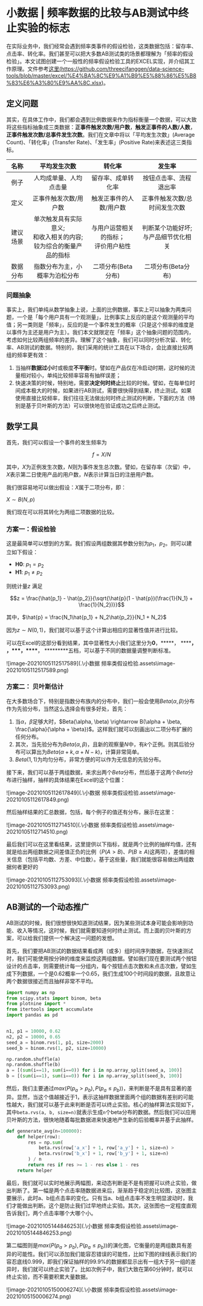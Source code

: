# 小数据 | 频率数据的比较与AB测试中终止实验的标志

在实际业务中，我们经常会遇到频率类事件的假设检验，这类数据包括：留存率、点击率、转化率。我们甚至可以把大多数AB测试类的场景都理解为「频率的假设检验」。本文试图创建一个一般性的频率假设检验工具的EXCEL实现，并介绍其工作原理。文件参考[这里(https://github.com/threecifanggen/data-science-tools/blob/master/excel/%E4%BA%8C%E9%A1%B9%E5%88%86%E5%B8%83%E6%A3%80%E9%AA%8C.xlsx)](https://github.com/threecifanggen/data-science-tools/blob/master/excel/%E4%BA%8C%E9%A1%B9%E5%88%86%E5%B8%83%E6%A3%80%E9%AA%8C.xlsx)。

## 定义问题

其实，在具体工作中，我们都会遇到比例数据来作为指标衡量一个数据，可以大致将这些指标抽象成三类数据：**正事件触发次数/用户数**，**触发正事件的人数/人数**，**正事件触发次数/总事件发生次数**。我们在文章中将以「平均发生次数」(Average Count)、「转化率」(Transfer Rate)、「发生率」(Positive Rate)来表述这三类指标。

|   名称   |                         平均发生次数                         |                 转化率                 |                 发生率                  |
| :------: | :----------------------------------------------------------: | :------------------------------------: | :-------------------------------------: |
|   例子   |                    人均成单量、人均点击量                    |           留存率、成单转化率           |         按钮点击率、流程退出率          |
|   定义   |                    正事件触发次数/用户数                     |        触发正事件的人数/用户数         |      正事件触发次数/总时间发生次数      |
| 建议场景 | 单次触发具有实际意义;<br>和收入相关的内容; <br>较为综合的衡量产品的指标 | 与用户运营相关的指标；<br>评价用户粘性 | 判断某个功能好坏;<br>与产品细节优化相关 |
| 数据分布 |                指数分布为主，小概率为泊松分布                |           二项分布(Beta分布)           |           二项分布(Beta分布)            |

### 问题抽象

事实上，我们单纯从数学抽象上说，上面的比例数据，事实上可以抽象为两类问题，一个是「每个用户具有一个观测量」，比例事实上反应的是这个观测量的平均值；另一类则是「频率」，反应的是一个事件发生的概率（只是这个频率的维度是以事件为主还是用户为主）。我们本文就限定在「频率」这个抽象问题的范围内，考虑如何比较两组频率的差异。理解了这个抽象，我们可以同时分析次留、转化率、AB测试的数据。特别的，我们采用的统计工具在以下场合，会比直接比较两组的频率更有效：

1. 当抽样**数据过小**时或极度**不平衡**时。譬如在产品仅在冷启动时期，这时候的流量相对较小，单纯比较频率容易有抽样误差；
2. 快速决策的时候，特别地，需要**决定何时终止**比较的时候。譬如，在每单位时间成本极大的时候，如果进行AB测试，需要很快得到结果，终止测试。如果使用直接比较频率，我们往往无法做出何时终止测试的判断，下面的方法（特别是基于贝叶斯的方法）可以很快地在验证成功之后终止测试。

## 数学工具

首先，我们可以假设一个事件的发生频率为

$$f = X/N$$

其中，$X$为正例发生次数，$N$则为事件发生总次数。譬如，在留存率（次留）中，$X$表示第二日使用产品的用户数，$N$表示计算当日的注册用户数。

我们很容易地可以做出假设：$X$属于二项分布，即：

$X \sim B(N, p)$

我们现在可以将其转化为两组二项数据的比较。

### 方案一：假设检验

这是最简单可以想到的方案。我们假设两组数据其参数分别为$p_1$，$p_2$。则可以建立如下假设：

* **H0**: $p_1 = p_2$
* **H1**: $p_1 \ne p_2$

则统计量$z$ 满足

$$z = \frac{\hat{p_1} - \hat{p_2}}{\sqrt{\hat{p}(1 - \hat{p})(\frac{1}{N_1} + \frac{1}{N_2})}}$$

其中，$\hat{p} = \frac{N_1\hat{p_1} + N_2\hat{p_2}}{N_1 + N_2}$

因为$z \sim N(0, 1)$，我们就可以基于这个计算出相应的显著性值并进行比较。

可以在Excel的这部分看到结果，其中显著性大小我们这里分为**0**，*****， ******， ******，**\*\*\***，**\*\*\*\***， **\*\*\*\*\***五档，可以基于不同的数据量调整判断标准。

![image-20210105112517589](.\小数据  频率类假设检验.assets\image-20210105112517589.png)

### 方案二： 贝叶斯估计

在大多数场合下，特别是指数分布族内的分布中，我们一般会使用$Beta(\alpha, \beta)$分布作为先验分布，当然这么选择会有很多好处，首先：

1. 当$\alpha$，$\beta$足够大时，$Beta(\alpha, \beta) \rightarrow B(\alpha + \beta, \frac{\alpha}{\alpha + \beta})$。这样我们就可以刻画出以二项分布扩展的任何分布。
2. 其次，当先验分布为$Beta(\alpha, \beta)$，且新的观察量$N$中，有$k$个正例。则其后验分布可以算出为$Beta(\alpha + k, \alpha + N - k)$，计算非常简单。
3. $Beta(1, 1)$为均匀分布，非常方便的可以作为无信息的先验分布。

接下来，我们可以基于两组数据，来求出两个$Beta$分布，然后基于这两个$Beta$分布进行抽样，抽样的具体结果在Excel的这个位置：

![image-20210105112617849](.\小数据  频率类假设检验.assets\image-20210105112617849.png)

然后抽样结果的汇总数据，包括，每个例子的值还有分布，展示在这里：

![image-20210105112714510](.\小数据  频率类假设检验.assets\image-20210105112714510.png)

最后我们可以在这里看结果，这里提供以下指标，就是两个比例的抽样均值，还有就是给出两组数据之间差值正负的比例（$P(A>B)$、$P(B \ge A)$这两项），差值的相关信息（包括平均数、方差、中位数）。基于这些量，我们就能很容易做出两组数据何者更好的

![image-20210105112753093](.\小数据  频率类假设检验.assets\image-20210105112753093.png)

## AB测试的一个动态推广

AB测试的时候，我们很想很快知道测试结果，因为某些测试本身可能会影响到功能、收入等情况，这时候，我们就需要知道何时终止测试。而上面的贝叶斯的方案，可以给我们提供一个解决这一问题的发想。

首先，我们要把AB测试的数据结果看成两（或多）组时间序列数据，在快速测试时，我们可能使用按分钟的维度来监控这两组数据。譬如我们现在要测试两个按钮设计的点击率，则需要统计每一分组内，每个按钮点击次数和未点击次数，譬如生成下列数据，一个是0.62概率一个0.65，我们生成100个时间段的数据，且故意让两个数据很接近而且抽样非常不平均。

```python
import numpy as np
from scipy.stats import binom, beta
from plotnine import *
from itertools import accumulate
import pandas as pd


n1, p1 = 10000, 0.62
n2, p2 = 10000, 0.65
seed_a = binom.rvs(1, p1, size=2000)
seed_b = binom.rvs(1, p2, size=10000)

np.random.shuffle(a)
np.random.shuffle(b)
a = [(sum(i==1), sum(i==0)) for i in np.array_split(seed_a, 100)]
b = [(sum(i==1), sum(i==0)) for i in np.array_split(seed_b, 100)]
```

然后，我们主要通过$max(P(p_a > p_b), P(p_a \le p_b))$，来判断是不是具有显著的差异。显然，当这个值越接近于1，表示这抽样数据里面两个组的数据有差别的可能性越大，我们就可以基于此来判断是否可以终止实验。核心的抽样算法实现如下，其中`beta.rvs(a, b, size=n)`就表示生成`n`个beta分布的数据。然后我们可以应用贝叶斯的方法，很快地随着每批数据进来快速地产生新的后验概率并基于此抽样。

```python
def gennerate_avg(n=100000):
    def helper(row):
        res = np.sum(
            beta.rvs(row['a_x'] + 1, row['a_y'] + 1, size=n) >
            beta.rvs(row['b_x'] + 1, row['b_y'] + 1, size=n)
        ) / n
        return res if res >= 1 - res else 1 - res
    return helper
```

最后，我们就可以实时地展示两幅图，来动态判断是不是有把握可以终止实验，做出判断了。第一幅是两个点击率随数据进来后，渐渐趋于稳定的比较图，这张图主要展示，此时a、b组点击率的变化。只有当a、b组点击率不发生明显波动时，我们才能做出判断。这个是防止我们过早地终止实验。其次，这张图也一定程度直观告诉我们，两个点击率哪个大哪个小。

![image-20210105144846253](.\小数据  频率类假设检验.assets\image-20210105144846253.png)

第二幅图则是$max(P(p_a > p_b), P(p_a \le p_b))$的演化图，它衡量的是两组数具有差异的可能性。我们可以添加我们能容忍错误的可能性，比如下图的绿线表示我们的容忍底线0.999，即我们保证抽样的99.9%的数据都显示出有一组大于另一组的差异时，我们就可以终止实验了。比如次例子中，我们大致在第60分钟时，就可以终止实验，而不需要积累大量数据。

![image-20210105150006274](.\小数据  频率类假设检验.assets\image-20210105150006274.png)

